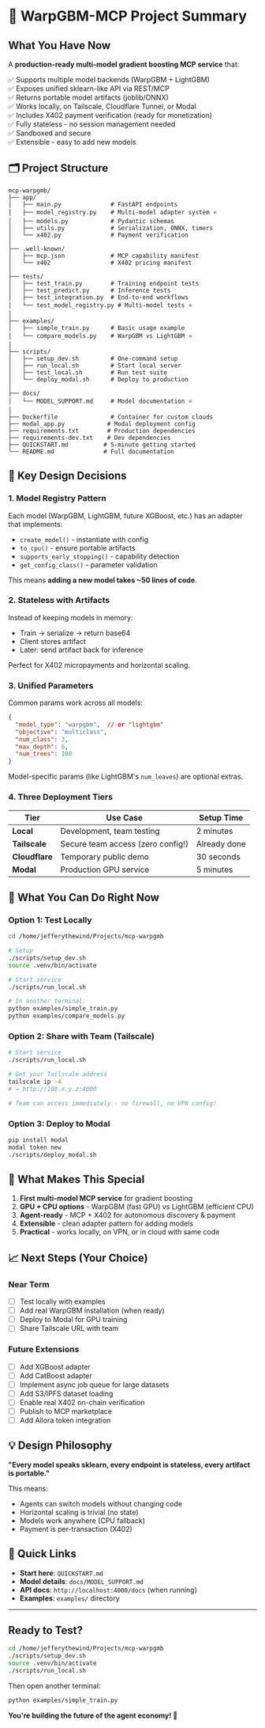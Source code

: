 # 🎉 WarpGBM-MCP Project Summary

## What You Have Now

A **production-ready multi-model gradient boosting MCP service** that:

✅ Supports multiple model backends (WarpGBM + LightGBM)  
✅ Exposes unified sklearn-like API via REST/MCP  
✅ Returns portable model artifacts (joblib/ONNX)  
✅ Works locally, on Tailscale, Cloudflare Tunnel, or Modal  
✅ Includes X402 payment verification (ready for monetization)  
✅ Fully stateless - no session management needed  
✅ Sandboxed and secure  
✅ Extensible - easy to add new models  

## 🗂️ Project Structure

```
mcp-warpgmb/
├── app/
│   ├── main.py              # FastAPI endpoints
│   ├── model_registry.py    # Multi-model adapter system ⭐
│   ├── models.py            # Pydantic schemas
│   ├── utils.py             # Serialization, ONNX, timers
│   └── x402.py              # Payment verification
│
├── .well-known/
│   ├── mcp.json             # MCP capability manifest
│   └── x402                 # X402 pricing manifest
│
├── tests/
│   ├── test_train.py        # Training endpoint tests
│   ├── test_predict.py      # Inference tests
│   ├── test_integration.py  # End-to-end workflows
│   └── test_model_registry.py # Multi-model tests ⭐
│
├── examples/
│   ├── simple_train.py      # Basic usage example
│   └── compare_models.py    # WarpGBM vs LightGBM ⭐
│
├── scripts/
│   ├── setup_dev.sh         # One-command setup
│   ├── run_local.sh         # Start local server
│   ├── test_local.sh        # Run test suite
│   └── deploy_modal.sh      # Deploy to production
│
├── docs/
│   └── MODEL_SUPPORT.md     # Model documentation ⭐
│
├── Dockerfile               # Container for custom clouds
├── modal_app.py            # Modal deployment config
├── requirements.txt        # Production dependencies
├── requirements-dev.txt    # Dev dependencies
├── QUICKSTART.md          # 5-minute getting started
└── README.md              # Full documentation
```

## 🎯 Key Design Decisions

### 1. **Model Registry Pattern**
Each model (WarpGBM, LightGBM, future XGBoost, etc.) has an adapter that implements:
- `create_model()` - instantiate with config
- `to_cpu()` - ensure portable artifacts
- `supports_early_stopping()` - capability detection
- `get_config_class()` - parameter validation

This means **adding a new model takes ~50 lines of code**.

### 2. **Stateless with Artifacts**
Instead of keeping models in memory:
- Train → serialize → return base64
- Client stores artifact
- Later: send artifact back for inference

Perfect for X402 micropayments and horizontal scaling.

### 3. **Unified Parameters**
Common params work across all models:
```json
{
  "model_type": "warpgbm",  // or "lightgbm"
  "objective": "multiclass",
  "num_class": 3,
  "max_depth": 6,
  "num_trees": 100
}
```

Model-specific params (like LightGBM's `num_leaves`) are optional extras.

### 4. **Three Deployment Tiers**

| Tier | Use Case | Setup Time |
|------|----------|------------|
| **Local** | Development, team testing | 2 minutes |
| **Tailscale** | Secure team access (zero config!) | Already done |
| **Cloudflare** | Temporary public demo | 30 seconds |
| **Modal** | Production GPU service | 5 minutes |

## 🚀 What You Can Do Right Now

### Option 1: Test Locally

```bash
cd /home/jefferythewind/Projects/mcp-warpgmb

# Setup
./scripts/setup_dev.sh
source .venv/bin/activate

# Start service
./scripts/run_local.sh

# In another terminal:
python examples/simple_train.py
python examples/compare_models.py
```

### Option 2: Share with Team (Tailscale)

```bash
# Start service
./scripts/run_local.sh

# Get your Tailscale address
tailscale ip -4
# → http://100.x.y.z:4000

# Team can access immediately - no firewall, no VPN config!
```

### Option 3: Deploy to Modal

```bash
pip install modal
modal token new
./scripts/deploy_modal.sh
```

## 🎨 What Makes This Special

1. **First multi-model MCP service** for gradient boosting
2. **GPU + CPU options** - WarpGBM (fast GPU) vs LightGBM (efficient CPU)
3. **Agent-ready** - MCP + X402 for autonomous discovery & payment
4. **Extensible** - clean adapter pattern for adding models
5. **Practical** - works locally, on VPN, or in cloud with same code

## 📈 Next Steps (Your Choice)

### Near Term
- [ ] Test locally with examples
- [ ] Add real WarpGBM installation (when ready)
- [ ] Deploy to Modal for GPU training
- [ ] Share Tailscale URL with team

### Future Extensions
- [ ] Add XGBoost adapter
- [ ] Add CatBoost adapter
- [ ] Implement async job queue for large datasets
- [ ] Add S3/IPFS dataset loading
- [ ] Enable real X402 on-chain verification
- [ ] Publish to MCP marketplace
- [ ] Add Allora token integration

## 💡 Design Philosophy

**"Every model speaks sklearn, every endpoint is stateless, every artifact is portable."**

This means:
- Agents can switch models without changing code
- Horizontal scaling is trivial (no state)
- Models work anywhere (CPU fallback)
- Payment is per-transaction (X402)

## 🔗 Quick Links

- **Start here**: `QUICKSTART.md`
- **Model details**: `docs/MODEL_SUPPORT.md`
- **API docs**: `http://localhost:4000/docs` (when running)
- **Examples**: `examples/` directory

---

## Ready to Test?

```bash
cd /home/jefferythewind/Projects/mcp-warpgmb
./scripts/setup_dev.sh
source .venv/bin/activate
./scripts/run_local.sh
```

Then open another terminal:
```bash
python examples/simple_train.py
```

**You're building the future of the agent economy! 🚀**




